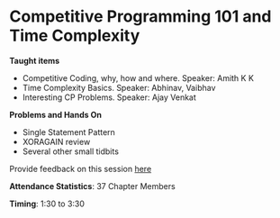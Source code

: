 # Competitive Programming 101 and Time Complexity

**Taught items**
 - Competitive Coding, why, how and where. Speaker: Amith K K
 - Time Complexity Basics. Speaker: Abhinav, Vaibhav
 - Interesting CP Problems. Speaker: Ajay Venkat

 **Problems and Hands On**
  - Single Statement Pattern
  - XORAGAIN review
  - Several other small tidbits

Provide feedback on this session [here](https://forms.gle/DAM6vYD8ANwQ9pw6A)

**Attendance Statistics**: 37 Chapter Members

**Timing**: 1:30 to 3:30
